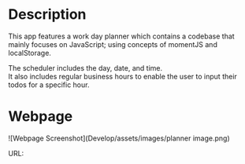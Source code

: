 # Description
This app features a work day planner which contains a codebase that mainly focuses on JavaScript; using concepts of momentJS and localStorage. 

The scheduler includes the day, date, and time. <br/>
It also includes regular business hours to enable the user to input their todos for a specific hour. <br/>

# Webpage
![Webpage Screenshot](Develop/assets/images/planner image.png)

URL: 
